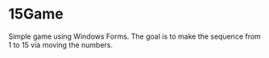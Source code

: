 # 15Game
   Simple game using Windows Forms. 
   The goal is to make the sequence from 1 to 15 via moving the numbers.
   
